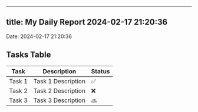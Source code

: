 
---
title: My Daily Report 2024-02-17 21:20:36
---

Date: 2024-02-17 21:20:36

## Tasks Table

| Task | Description | Status |
|------|-------------|--------|
| Task 1 | Task 1 Description | ✅ |
| Task 2 | Task 2 Description | ❌ |
| Task 3 | Task 3 Description | 🔜 |
